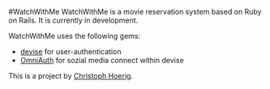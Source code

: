 #WatchWithMe
WatchWithMe is a movie reservation system based on Ruby on Rails. It is currently in development.

WatchWithMe uses the following gems:
* [devise](https://github.com/plataformatec/devise) for user-authentication
* [OmniAuth](https://github.com/intridea/omniauth) for sozial media connect within devise

This is a project by [Christoph Hoerig](dev@christophhoerig.de).

